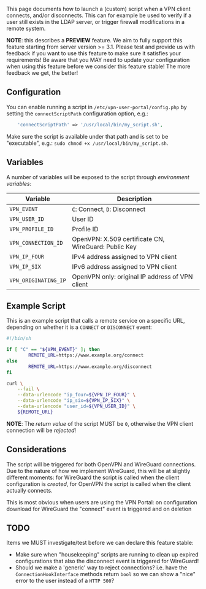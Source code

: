 This page documents how to launch a (custom) script when a VPN client connects, 
and/or disconnects. This can for example be used to verify if a user still 
exists in the LDAP server, or trigger firewall modifications in a remote 
system.

**NOTE**: this describes a **PREVIEW** feature. We aim to fully support this 
feature starting from server version >= 3.1. Please test and provide us with 
feedback if you want to use this feature to make sure it satisfies your 
requirements! Be aware that you MAY need to update your configuration when 
using this feature before we consider this feature stable! The more feedback we 
get, the better!

## Configuration

You can enable running a script in `/etc/vpn-user-portal/config.php` by setting
the `connectScriptPath` configuration option, e.g.:

```php
    'connectScriptPath' => '/usr/local/bin/my_script.sh',
```

Make sure the script is available under that path and is set to be 
"executable", e.g.: `sudo chmod +x /usr/local/bin/my_script.sh`.

## Variables

A number of variables will be exposed to the script through 
_environment variables_:

| Variable             | Description                                          |
| -------------------- | ---------------------------------------------------- |
| `VPN_EVENT`          | `C`: Connect, `D`: Disconnect                        |
| `VPN_USER_ID`        | User ID                                              |
| `VPN_PROFILE_ID`     | Profile ID                                           |
| `VPN_CONNECTION_ID`  | OpenVPN: X.509 certificate CN, WireGuard: Public Key |
| `VPN_IP_FOUR`        | IPv4 address assigned to VPN client                  |
| `VPN_IP_SIX`         | IPv6 address assigned to VPN client                  |
| `VPN_ORIGINATING_IP` | OpenVPN only: original IP address of VPN client      |

## Example Script

This is an example script that calls a remote service on a specific URL, 
depending on whether it is a `CONNECT` or `DISCONNECT` event:

```bash
#!/bin/sh

if [ "C" == "${VPN_EVENT}" ]; then
        REMOTE_URL=https://www.example.org/connect
else
        REMOTE_URL=https://www.example.org/disconnect
fi

curl \
    --fail \
    --data-urlencode "ip_four=${VPN_IP_FOUR}" \
    --data-urlencode "ip_six=${VPN_IP_SIX}" \
    --data-urlencode "user_id=${VPN_USER_ID}" \
    ${REMOTE_URL}
```

**NOTE**: The _return value_ of the script MUST be `0`, otherwise the VPN 
client connection will be _rejected_!

## Considerations

The script will be triggered for both OpenVPN and WireGuard connections. Due to 
the nature of how we implement WireGuard, this will be at slightly different
moments: for WireGuard the script is called when the client configuration is
_created_, for OpenVPN the script is called when the client actually connects.

This is most obvious when users are using the VPN Portal: on configuration 
download for WireGuard the "connect" event is triggered and on deletion 

## TODO

Items we MUST investigate/test before we can declare this feature stable:

* Make sure when "housekeeping" scripts are running to clean up expired 
  configurations that also the disconnect event is triggered for WireGuard!
* Should we make a 'generic' way to reject connections? i.e. have the 
  `ConnectionHookInterface` methods return `bool` so we can show a "nice" error 
  to the user instead of a `HTTP 500`?
